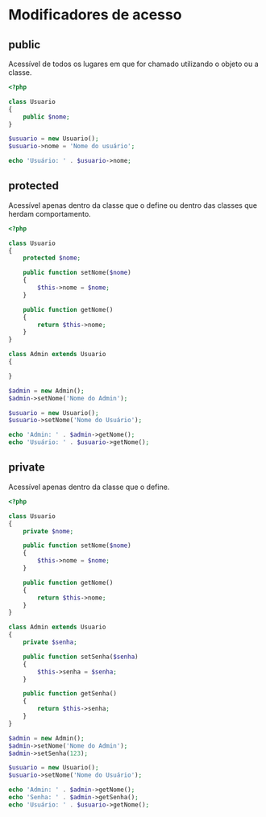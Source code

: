 # Modificadores de acesso

## public

Acessível de todos os lugares em que for chamado utilizando o objeto ou a classe.

```php
<?php

class Usuario
{
    public $nome;
}

$usuario = new Usuario();
$usuario->nome = 'Nome do usuário';

echo 'Usuário: ' . $usuario->nome;
```

## protected

Acessível apenas dentro da classe que o define ou dentro das classes que herdam comportamento.

```php
<?php

class Usuario 
{
    protected $nome;

    public function setNome($nome)
    {
        $this->nome = $nome;
    }

    public function getNome()
    {
        return $this->nome;
    }
}

class Admin extends Usuario 
{

}

$admin = new Admin();
$admin->setNome('Nome do Admin');

$usuario = new Usuario();
$usuario->setNome('Nome do Usuário');

echo 'Admin: ' . $admin->getNome();
echo 'Usuário: ' . $usuario->getNome();
```

## private

Acessível apenas dentro da classe que o define.

```php
<?php

class Usuario
{
    private $nome;

    public function setNome($nome)
    {
        $this->nome = $nome;
    }

    public function getNome()
    {
        return $this->nome;
    }
}

class Admin extends Usuario
{
    private $senha;

    public function setSenha($senha)
    {
        $this->senha = $senha;
    }

    public function getSenha()
    {
        return $this->senha;
    }
}

$admin = new Admin();
$admin->setNome('Nome do Admin');
$admin->setSenha(123);

$usuario = new Usuario();
$usuario->setNome('Nome do Usuário');

echo 'Admin: ' . $admin->getNome();
echo 'Senha: ' . $admin->getSenha();
echo 'Usuário: ' . $usuario->getNome();
```
